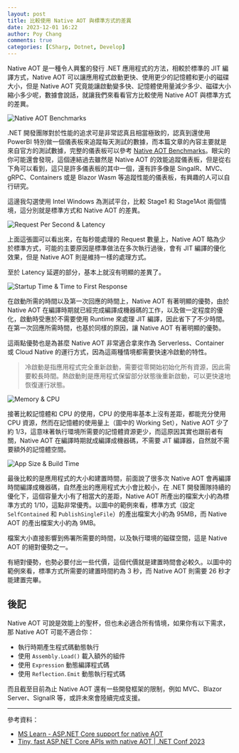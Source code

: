 ```yaml
---
layout: post
title: 比較使用 Native AOT 與標準方式的差異
date: 2023-12-01 16:22
author: Poy Chang
comments: true
categories: [CSharp, Dotnet, Develop]
---
```


Native AOT 是一種令人興奮的發行 .NET 應用程式的方法，相較於標準的 JIT 編譯方式，Native AOT 可以讓應用程式啟動更快、使用更少的記憶體和更小的磁碟大小，但是 Native AOT 究竟能讓啟動變多快、記憶體使用量減少多少、磁碟大小縮小多少呢，數據會說話，就讓我們來看看官方比較使用 Native AOT 與標準方式的差異。

![Native AOT Benchmarks](https://i.imgur.com/lQikUqS.png)

.NET 開發團隊對於性能的追求可是非常認真且相當極致的，認真到還使用 PowerBI 特別做一個儀表板來追蹤每天測試的數據，而本篇文章的內容主要就是來自官方的測試數據，完整的儀表板可以參考 [Native AOT Benchmarks](https://aka.ms/aspnet/nativeaot/benchmarks)。眼尖的你可能還會發現，這個連結過去雖然是 Native AOT 的效能追蹤儀表板，但是從右下角可以看到，這只是許多儀表板的其中一個，還有許多像是 SingalR、MVC、gRPC、Containers 或是 Blazor Wasm 等追蹤性能的儀表板，有興趣的人可以自行研究。

這邊我勾選使用 Intel Windows 為測試平台，比較 Stage1 和 Stage1Aot 兩個情境，這分別就是標準方式和 Native AOT 的差異。

![Request Per Second & Latency](https://i.imgur.com/53gRiZY.png)

上面這張圖可以看出來，在每秒能處理的 Request 數量上，Native AOT 略為少於標準方式，可能的主要原因是標準做法在多次執行過後，會有 JIT 編譯的優化效果，但是 Native AOT 則是維持一樣的處理方式。

至於 Latency 延遲的部分，基本上就沒有明顯的差異了。

![Startup Time & Time to First Response](https://i.imgur.com/ckrjHnf.png)

在啟動所需的時間以及第一次回應的時間上，Native AOT 有著明顯的優勢，由於 Native AOT 在編譯時期就已經完成編譯成機器碼的工作，以及做一定程度的優化，啟動時受惠於不需要使用 Runtime 來處理 JIT 編譯，因此省下了不少時間。在第一次回應所需時間，也基於同樣的原因，讓 Native AOT 有著明顯的優勢。

這兩點優勢也是為甚麼 Native AOT 非常適合拿來作為 Serverless、Container 或 Cloud Native 的運行方式，因為這兩種情境都需要快速冷啟動的特性。

> 冷啟動是指應用程式完全重新啟動，需要從零開始初始化所有資源，因此需要較長時間。熱啟動則是應用程式保留部分狀態後重新啟動，可以更快速地恢復運行狀態。

![Memory & CPU](https://i.imgur.com/nZnkg2o.png)

接著比較記憶體和 CPU 的使用，CPU 的使用率基本上沒有差距，都能充分使用 CPU 資源，然而在記憶體的使用量上（圖中的 Working Set），Native AOT 少了約 1/3，這意味著執行環境所需要的記憶體資源更少，而這原因其實也跟前者有關，Native AOT 在編譯時期就成編譯成機器碼，不需要 JIT 編譯器，自然就不需要額外的記憶體空間。

![App Size & Build Time](https://i.imgur.com/BDplEZt.png)

最後比較的是應用程式的大小和建置時間，前面說了很多次 Native AOT 會再編譯時間編譯成機器碼，自然產出的應用程式大小會比較小，在 .NET 開發團隊持續的優化下，這個容量大小有了相當大的差距，Native AOT 所產出的檔案大小約為標準方式的 1/10，這點非常優秀。以圖中的範例來看，標準方式（設定 `SelfContained` 和 `PublishSingleFile`）的產出檔案大小約為 95MB，而 Native AOT 的產出檔案大小約為 9MB。

檔案大小直接影響到佈署所需要的時間，以及執行環境的磁碟空間，這是 Native AOT 的絕對優勢之一。

有絕對優勢，也勢必要付出一些代價，這個代價就是建置時間會必較久。以圖中的範例來看，標準方式所需要的建置時間約為 3 秒，而 Native AOT 則需要 26 秒才能建置完畢。

## 後記

Native AOT 可說是效能上的聖杯，但也未必適合所有情境，如果你有以下需求，那 Native AOT 可能不適合你：

- 執行時期產生程式碼動態執行
- 使用 `Assembly.Load()` 載入額外的組件
- 使用 `Expression` 動態編譯程式碼
- 使用 `Reflection.Emit` 動態執行程式碼

而且截至目前為止 Native AOT 還有一些開發框架的限制，例如 MVC、Blazor Server、SignalR 等，或許未來會陸續完成支援。

---

參考資料：

* [MS Learn - ASP.NET Core support for native AOT](https://learn.microsoft.com/en-us/aspnet/core/fundamentals/native-aot?WT.mc_id=DT-MVP-5003022)
* [Tiny, fast ASP.NET Core APIs with native AOT | .NET Conf 2023](https://www.youtube.com/watch?v=FpQXyFoZ9aY)

